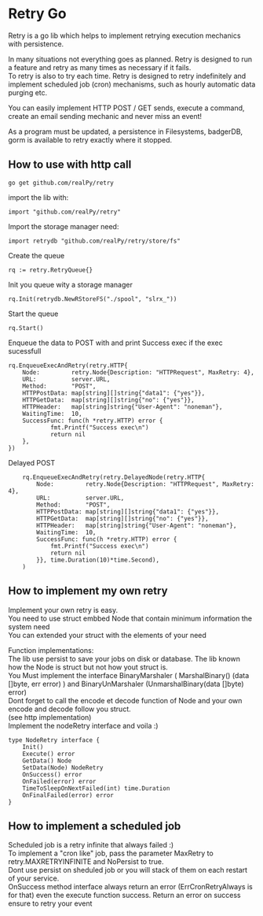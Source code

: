 # Retry Go

Retry is a go lib  which helps to implement retrying execution mechanics with persistence.  


In many situations not everything goes as planned. Retry is designed to run a feature and retry as many times as necessary if it fails.  
To retry is also to try each time. Retry is designed to retry indefinitely and implement scheduled job (cron) mechanisms, such as hourly automatic data purging etc.  


You can easily implement HTTP POST / GET sends, execute a command, create an email sending mechanic and never miss an event!  

As a program must be updated, a persistence in Filesystems, badgerDB, gorm is available to retry exactly where it stopped.  

## How to use with http call
```shellscript
go get github.com/realPy/retry
```
import the lib with:  
```shellscript
import "github.com/realPy/retry"
```
Import the storage manager need:  
```shellscript
import retrydb "github.com/realPy/retry/store/fs"
```

Create the queue  
```shellscript
rq := retry.RetryQueue{}
```
Init you queue wity a storage manager  
```shellscript
rq.Init(retrydb.NewRStoreFS("./spool", "slrx_"))
```
Start the queue  
```shellscript
rq.Start()
```
Enqueue the data to POST with and print Success exec if the exec sucessfull
```shellscript
rq.EnqueueExecAndRetry(retry.HTTP{
    Node:         retry.Node{Description: "HTTPRequest", MaxRetry: 4},
    URL:          server.URL,
    Method:       "POST",
    HTTPPostData: map[string][]string{"data1": {"yes"}},
    HTTPGetData:  map[string][]string{"no": {"yes"}},
    HTTPHeader:   map[string]string{"User-Agent": "noneman"},
    WaitingTime:  10,
    SuccessFunc: func(h *retry.HTTP) error {
			fmt.Printf("Success exec\n")
			return nil
	},
})
```

Delayed POST 
```shellscript
	rq.EnqueueExecAndRetry(retry.DelayedNode(retry.HTTP{
		Node:         retry.Node{Description: "HTTPRequest", MaxRetry: 4},
		URL:          server.URL,
		Method:       "POST",
		HTTPPostData: map[string][]string{"data1": {"yes"}},
		HTTPGetData:  map[string][]string{"no": {"yes"}},
		HTTPHeader:   map[string]string{"User-Agent": "noneman"},
		WaitingTime:  10,
		SuccessFunc: func(h *retry.HTTP) error {
			fmt.Printf("Success exec\n")
			return nil
		}}, time.Duration(10)*time.Second),
	)
```


## How to implement my own retry
Implement your own retry is easy.  
You need to use struct embbed Node that contain minimum information the system need  
You can extended your struct with the elements of your need  

Function implementations:  
The lib use persist to save your jobs on disk or database. The lib known how the Node is struct but not how yout struct is.  
You Must implement the interface BinaryMarshaler ( MarshalBinary() (data []byte, err error) ) and BinaryUnMarshaler (UnmarshalBinary(data []byte) error)  
Dont forget to call the encode et decode function of Node and your own encode and decode follow you struct.  
(see http implementation)  
Implement the nodeRetry interface and voila :)  
```shellscript
type NodeRetry interface {
	Init()
	Execute() error
	GetData() Node
	SetData(Node) NodeRetry
	OnSuccess() error
	OnFailed(error) error
	TimeToSleepOnNextFailed(int) time.Duration
	OnFinalFailed(error) error
}
```
## How to implement a scheduled job
Scheduled job is a retry infinite that always failed :)  
To implement a "cron like" job, pass the parameter MaxRetry to retry.MAXRETRYINFINITE and  NoPersist to true.  
Dont use persist on sheduled job or you will stack of them on each restart of your service.  
OnSuccess method interface always return an error (ErrCronRetryAlways is for that) even the execute function success. Return an error on success ensure to retry your event  
